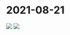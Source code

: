 # 2021-08-21

<image-container>
  <img preview="0" src="http://wangleant.com/turtle-images-thumbnail/IMG_20210821_082229.jpg"/>
</image-container>
<image-container>
  <img preview="0" src="http://wangleant.com/turtle-images-thumbnail/IMG_20210821_123820.jpg"/>
</image-container>